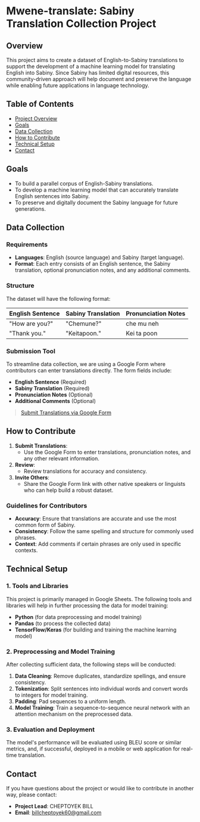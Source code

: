 # Mwene-translate: Sabiny Translation Collection Project

## Overview

This project aims to create a dataset of English-to-Sabiny translations to support the development of a machine learning model for translating English into Sabiny. Since Sabiny has limited digital resources, this community-driven approach will help document and preserve the language while enabling future applications in language technology.

## Table of Contents
- [Project Overview](#overview)
- [Goals](#goals)
- [Data Collection](#data-collection)
- [How to Contribute](#how-to-contribute)
- [Technical Setup](#technical-setup)
- [Contact](#contact)

## Goals
- To build a parallel corpus of English-Sabiny translations.
- To develop a machine learning model that can accurately translate English sentences into Sabiny.
- To preserve and digitally document the Sabiny language for future generations.

## Data Collection

### Requirements
- **Languages**: English (source language) and Sabiny (target language).
- **Format**: Each entry consists of an English sentence, the Sabiny translation, optional pronunciation notes, and any additional comments.

### Structure
The dataset will have the following format:

| **English Sentence** | **Sabiny Translation** | **Pronunciation Notes** | 
|----------------------|------------------------|-------------------------|
| "How are you?"       | "Chemune?"             | che mu neh              | 
| "Thank you."         | "Keitapoon."           | Kei ta poon             |                          

### Submission Tool
To streamline data collection, we are using a Google Form where contributors can enter translations directly. The form fields include:
- **English Sentence** (Required)
- **Sabiny Translation** (Required)
- **Pronunciation Notes** (Optional)
- **Additional Comments** (Optional)

> [Submit Translations via Google Form](https://forms.gle/v25b5Pa5WRG5FMAS7)

## How to Contribute

1. **Submit Translations**:
   - Use the Google Form to enter translations, pronunciation notes, and any other relevant information.
2. **Review**:
   - Review translations for accuracy and consistency.
3. **Invite Others**:
   - Share the Google Form link with other native speakers or linguists who can help build a robust dataset.

### Guidelines for Contributors
- **Accuracy**: Ensure that translations are accurate and use the most common form of Sabiny.
- **Consistency**: Follow the same spelling and structure for commonly used phrases.
- **Context**: Add comments if certain phrases are only used in specific contexts.

## Technical Setup

### 1. Tools and Libraries
This project is primarily managed in Google Sheets. The following tools and libraries will help in further processing the data for model training:
- **Python** (for data preprocessing and model training)
- **Pandas** (to process the collected data)
- **TensorFlow/Keras** (for building and training the machine learning model)

### 2. Preprocessing and Model Training
After collecting sufficient data, the following steps will be conducted:
1. **Data Cleaning**: Remove duplicates, standardize spellings, and ensure consistency.
2. **Tokenization**: Split sentences into individual words and convert words to integers for model training.
3. **Padding**: Pad sequences to a uniform length.
4. **Model Training**: Train a sequence-to-sequence neural network with an attention mechanism on the preprocessed data.

### 3. Evaluation and Deployment
The model's performance will be evaluated using BLEU score or similar metrics, and, if successful, deployed in a mobile or web application for real-time translation.

## Contact
If you have questions about the project or would like to contribute in another way, please contact:
- **Project Lead**: CHEPTOYEK BILL
- **Email**: billcheptoyek60@gmail.com
